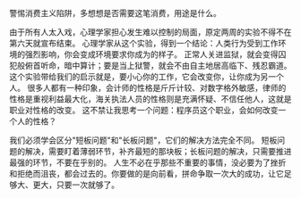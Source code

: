 警惕消费主义陷阱，多想想是否需要这笔消费，用途是什么。

由于所有人太入戏，心理学家担心发生难以控制的局面，原定两周的实验不得不在第六天就宣布结束。
心理学家从这个实验，得到一个结论：人类行为受到工作环境的强烈影响，你会变成环境要求你成为的样子。 正常人关进监狱，就会变得囚犯般俯首听命，暗中算计；要是当上狱警，就会不由自主地居高临下、残忍霸道。
这个实验带给我们的启示就是，要小心你的工作，它会改变你，让你成为另一个人。 很多人都有一种印象，会计师的性格是斤斤计较、对数字格外敏感，律师的性格是重视利益最大化，海关执法人员的性格则是充满怀疑、不信任他人，这就是职业对性格的改变。
这不禁让我思考一个问题：程序员这个职业，会如何改变一个人的性格？


我们必须学会区分"短板问题"和"长板问题"，它们的解决方法完全不同。 短板问题的解决，需要盯着薄弱环节，补齐最短的那块板；长板问题的解决，只需要推进最强的环节，不要在乎别的。
人生不必在乎那些不重要的事情，没必要为了挫折和拒绝而沮丧，都会过去的。你要做的是向前看，拼命争取一次大的成功，让它足够大、更大，只要一次就够了。